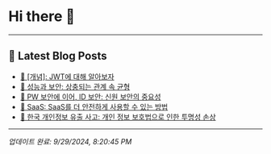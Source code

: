 # Hi there 👋
---
## 📕 Latest Blog Posts
- [📖 [개념]: JWT에 대해 알아보자](https://honge1122.tistory.com/81)
- [📖 성능과 보안: 상충되는 관계 속 균형](https://honge1122.tistory.com/80)
- [📖 PW 보안에 이어, ID 보안: 신원 보안의 중요성](https://honge1122.tistory.com/79)
- [📖 SaaS: SaaS를 더 안전하게 사용할 수 있는 방법](https://honge1122.tistory.com/78)
- [📖 한국 개인정보 유출 사고: 개인 정보 보호법으로 인한 투명성 손상](https://honge1122.tistory.com/77)

---
*업데이트 완료: 9/29/2024, 8:20:45 PM*